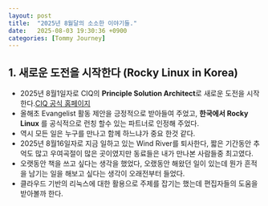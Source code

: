 ```yaml
---
layout: post
title:  "2025년 8월달의 소소한 이야기들."
date:   2025-08-03 19:30:36 +0900
categories: [Tommy Journey]
---
```


## 1. 새로운 도전을 시작한다 (Rocky Linux in Korea) 

- 2025년 8월1일자로 CIQ의 **Principle Solution Architect**로 새로운 도전을 시작한다.[CIQ 공식 홈페이지](http://ciq.com)
- 올해초 Evangelist 활동 제안을 긍정적으로 받아들여 주었고, **한국에서 Rocky Linux** 를 공식적으로 런칭 할수 있는 파트너로 인정해 주었다.
- 역시 모든 일은 누구를 만나고 함께 하느냐가 중요 한것 같다.
- 2025년 8월16일자로 지금 일하고 있는 Wind River를 퇴사한다, 짧은 기간동안 추억도 많고 우여곡절이 많은 곳이였지만 동료들은 내가 만나본 사람들중 최고였다.
- 오랫동안 책을 쓰고 싶다는 생각을 했었다, 오랬동안 해왔던 일이 있는데 뭔가 흔적을 남기는 일을 해보고 싶다는 생각이 오래전부터 들었다. 
- 클라우드 기반의 리눅스에 대한 활용으로 주제를 잡기는 했는데 편집자들의 도움을 받아볼까 한다. 